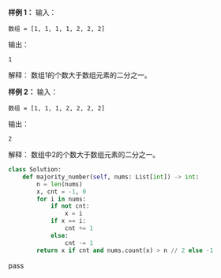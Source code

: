 
**样例 1：**
输入：
```
数组 = [1, 1, 1, 1, 2, 2, 2]
```
输出：
```
1
```
解释：
数组1的个数大于数组元素的二分之一。

**样例 2：**
输入：
```
数组 = [1, 1, 1, 2, 2, 2, 2]
```
输出：
```
2
```
解释：
数组中2的个数大于数组元素的二分之一。




```python
class Solution:
    def majority_number(self, nums: List[int]) -> int:
        n = len(nums)
        x, cnt = -1, 0
        for i in nums:
            if not cnt:
                x = i
            if x == i:
                cnt += 1
            else:
                cnt -= 1 
        return x if cnt and nums.count(x) > n // 2 else -1
```
pass
